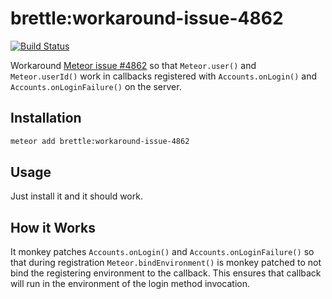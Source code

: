 # brettle:workaround-issue-4862

[![Build Status](https://travis-ci.org/brettle/meteor-workaround-issue-4862.svg?branch=master)](https://travis-ci.org/brettle/meteor-workaround-issue-4862)

Workaround [Meteor issue #4862](https://github.com/meteor/meteor/issues/4862) so
that `Meteor.user()` and `Meteor.userId()` work in callbacks registered with
`Accounts.onLogin()` and `Accounts.onLoginFailure()` on the server.

## Installation

```sh
meteor add brettle:workaround-issue-4862
```

## Usage

Just install it and it should work.

## How it Works

It monkey patches `Accounts.onLogin()` and `Accounts.onLoginFailure()` so that
during registration `Meteor.bindEnvironment()` is monkey patched to not bind
the registering environment to the callback. This ensures that callback will run
in the environment of the login method invocation.
